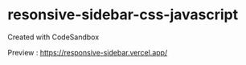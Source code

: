 # resonsive-sidebar-css-javascript
Created with CodeSandbox

Preview : https://responsive-sidebar.vercel.app/

